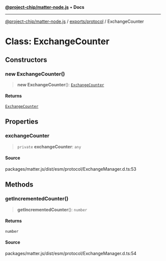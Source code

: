 [**@project-chip/matter-node.js**](../../../README.md) • **Docs**

***

[@project-chip/matter-node.js](../../../modules.md) / [exports/protocol](../README.md) / ExchangeCounter

# Class: ExchangeCounter

## Constructors

### new ExchangeCounter()

> **new ExchangeCounter**(): [`ExchangeCounter`](ExchangeCounter.md)

#### Returns

[`ExchangeCounter`](ExchangeCounter.md)

## Properties

### exchangeCounter

> `private` **exchangeCounter**: `any`

#### Source

packages/matter.js/dist/esm/protocol/ExchangeManager.d.ts:53

## Methods

### getIncrementedCounter()

> **getIncrementedCounter**(): `number`

#### Returns

`number`

#### Source

packages/matter.js/dist/esm/protocol/ExchangeManager.d.ts:54

